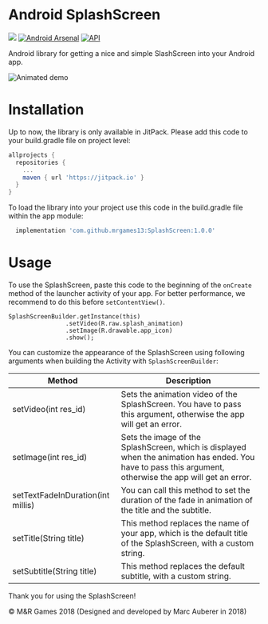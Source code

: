 # Android SplashScreen
[![](https://jitpack.io/v/mrgames13/SplashScreen.svg)](https://jitpack.io/#mrgames13/SplashScreen)
[![Android Arsenal](https://img.shields.io/badge/Android%20Arsenal-SplashScreen-blue.svg?style=flat)](https://android-arsenal.com/details/1/7112)
[![API](https://img.shields.io/badge/API-14%2B-red.svg?style=flat)](https://android-arsenal.com/api?level=14)

Android library for getting a nice and simple SlashScreen into your Android app.

![Animated demo](https://mrgames-server.de/files/github/SplashScreen/animated_demo.gif)

# Installation

Up to now, the library is only available in JitPack. Please add this code to your build.gradle file on project level:
```gradle
allprojects {
  repositories {
    ...
    maven { url 'https://jitpack.io' }
  }
}
```
To load the library into your project use this code in the build.gradle file within the app module:
```gradle
  implementation 'com.github.mrgames13:SplashScreen:1.0.0'
```

# Usage
To use the SplashScreen, paste this code to the beginning of the `onCreate` method of the launcher activity of your app. For better performance, we recommend to do this before `setContentView()`.
```
SplashScreenBuilder.getInstance(this)
                .setVideo(R.raw.splash_animation)
                .setImage(R.drawable.app_icon)
                .show();
```

You can customize the appearance of the SplashScreen using following arguments when building the Activity with `SplashScreenBuilder`:

Method | Description
-------|------------
setVideo(int res_id) | Sets the animation video of the SplashScreen. You have to pass this argument, otherwise the app will get an error.
setImage(int res_id) | Sets the image of the SplashScreen, which is displayed when the animation has ended. You have to pass this argument, otherwise the app will get an error.
setTextFadeInDuration(int millis) | You can call this method to set the duration of the fade in animation of the title and the subtitle.
setTitle(String title) | This method replaces the name of your app, which is the default title of the SplashScreen, with a custom string.
setSubtitle(String title) | This method replaces the default subtitle, with a custom string.


Thank you for using the SplashScreen!

© M&R Games 2018 (Designed and developed by Marc Auberer in 2018)
